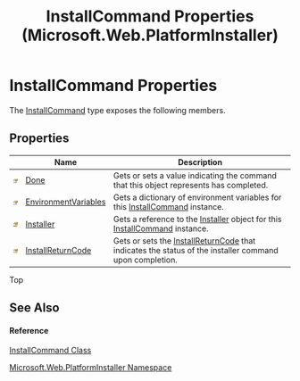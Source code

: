 ﻿---
title: InstallCommand Properties  (Microsoft.Web.PlatformInstaller)
TOCTitle: InstallCommand Properties
ms:assetid: Properties.T:Microsoft.Web.PlatformInstaller.InstallCommand
ms:mtpsurl: https://msdn.microsoft.com/en-us/library/microsoft.web.platforminstaller.installcommand_properties(v=VS.90)
ms:contentKeyID: 22049570
ms.date: 05/02/2012
mtps_version: v=VS.90
---

# InstallCommand Properties

The [InstallCommand](installcommand-class-microsoft-web-platforminstaller.md) type exposes the following members.

## Properties

<table>
<thead>
<tr class="header">
<th> </th>
<th>Name</th>
<th>Description</th>
</tr>
</thead>
<tbody>
<tr class="odd">
<td><img src="images/Dd565996.pubproperty(en-us,VS.90).gif" title="Public property" alt="Public property" /></td>
<td><a href="installcommand-done-property-microsoft-web-platforminstaller.md">Done</a></td>
<td>Gets or sets a value indicating the command that this object represents has completed.</td>
</tr>
<tr class="even">
<td><img src="images/Dd565996.pubproperty(en-us,VS.90).gif" title="Public property" alt="Public property" /></td>
<td><a href="installcommand-environmentvariables-property-microsoft-web-platforminstaller.md">EnvironmentVariables</a></td>
<td>Gets a dictionary of environment variables for this <a href="installcommand-class-microsoft-web-platforminstaller.md">InstallCommand</a> instance.</td>
</tr>
<tr class="odd">
<td><img src="images/Ee230846.protproperty(en-us,VS.90).gif" title="Protected property" alt="Protected property" /></td>
<td><a href="installcommand-installer-property-microsoft-web-platforminstaller.md">Installer</a></td>
<td>Gets a reference to the <a href="installer-class-microsoft-web-platforminstaller.md">Installer</a> object for this <a href="installcommand-class-microsoft-web-platforminstaller.md">InstallCommand</a> instance.</td>
</tr>
<tr class="even">
<td><img src="images/Ee230846.protproperty(en-us,VS.90).gif" title="Protected property" alt="Protected property" /></td>
<td><a href="installcommand-installreturncode-property-microsoft-web-platforminstaller.md">InstallReturnCode</a></td>
<td>Gets or sets the <a href="installreturncode-class-microsoft-web-platforminstaller.md">InstallReturnCode</a> that indicates the status of the installer command upon completion.</td>
</tr>
</tbody>
</table>


Top

## See Also

#### Reference

[InstallCommand Class](installcommand-class-microsoft-web-platforminstaller.md)

[Microsoft.Web.PlatformInstaller Namespace](microsoft-web-platforminstaller-namespace.md)

